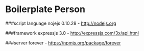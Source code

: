 Boilerplate Person
==================

###script language
nojejs 0.10.28 - http://nodejs.org

###framework
expressjs 3.0 - http://expressjs.com/3x/api.html

###server 
forever - https://npmjs.org/package/forever
